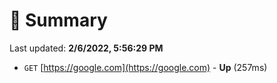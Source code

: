 # 📖 Summary
Last updated: **2/6/2022, 5:56:29 PM**

- `GET` [https://google.com](https://google.com) - **Up** (257ms)
